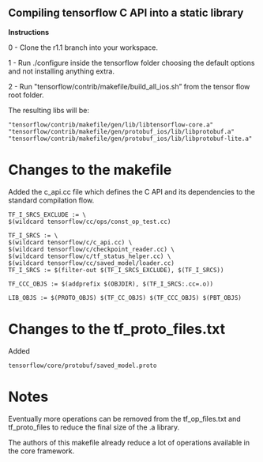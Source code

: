 ## Compiling tensorflow C API into a static library

**Instructions**

0 - Clone the r1.1 branch into your workspace.

1 - Run ./configure inside the tensorflow folder choosing the default options and not installing anything extra.

2 - Run "tensorflow/contrib/makefile/build_all_ios.sh” from the tensor flow root folder.

The resulting libs will be:
```
"tensorflow/contrib/makefile/gen/lib/libtensorflow-core.a"
"tensorflow/contrib/makefile/gen/protobuf_ios/lib/libprotobuf.a"
"tensorflow/contrib/makefile/gen/protobuf_ios/lib/libprotobuf-lite.a"
```

# Changes to the makefile

Added the c_api.cc file which defines the C API and its dependencies to the standard compilation flow.

```
TF_I_SRCS_EXCLUDE := \
$(wildcard tensorflow/cc/ops/const_op_test.cc) 
```

```
TF_I_SRCS := \
$(wildcard tensorflow/c/c_api.cc) \
$(wildcard tensorflow/c/checkpoint_reader.cc) \
$(wildcard tensorflow/c/tf_status_helper.cc) \
$(wildcard tensorflow/cc/saved_model/loader.cc) 
TF_I_SRCS := $(filter-out $(TF_I_SRCS_EXCLUDE), $(TF_I_SRCS))
```

```
TF_CCC_OBJS := $(addprefix $(OBJDIR), $(TF_I_SRCS:.cc=.o))
```

```
LIB_OBJS := $(PROTO_OBJS) $(TF_CC_OBJS) $(TF_CCC_OBJS) $(PBT_OBJS)
```
# Changes to the tf_proto_files.txt
Added
```
tensorflow/core/protobuf/saved_model.proto
```
# Notes
Eventually more operations can be removed from the tf_op_files.txt and tf_proto_files to reduce the final size of the .a library. 

The authors of this makefile already reduce a lot of operations available in the core framework.